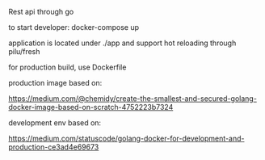 Rest api through go

to start developer: docker-compose up

application is located under ./app and support hot reloading through pilu/fresh

for production build, use Dockerfile 


production image based on:

https://medium.com/@chemidy/create-the-smallest-and-secured-golang-docker-image-based-on-scratch-4752223b7324


development env based on:

https://medium.com/statuscode/golang-docker-for-development-and-production-ce3ad4e69673